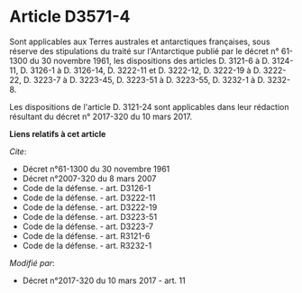 # Article D3571-4

Sont applicables aux Terres australes et antarctiques françaises, sous réserve des stipulations du traité sur l'Antarctique
publié par le décret n° 61-1300 du 30 novembre 1961, les dispositions des articles D. 3121-6 à D. 3124-11, D. 3126-1 à D.
3126-14, D. 3222-11 et D. 3222-12, D. 3222-19 à D. 3222-22, D. 3223-7 à D. 3223-45, D. 3223-51 à D. 3223-55, D. 3232-1 à D.
3232-8. 

Les dispositions de l'article D. 3121-24 sont applicables dans leur rédaction résultant du décret n° 2017-320 du 10 mars
2017.

**Liens relatifs à cet article**

_Cite_:

  - Décret n°61-1300 du 30 novembre 1961
  - Décret n°2007-320 du 8 mars 2007
  - Code de la défense. - art. D3126-1
  - Code de la défense. - art. D3222-11
  - Code de la défense. - art. D3222-19
  - Code de la défense. - art. D3223-51
  - Code de la défense. - art. D3223-7
  - Code de la défense. - art. R3121-6
  - Code de la défense. - art. R3232-1

_Modifié par_:

  - Décret n°2017-320 du 10 mars 2017 - art. 11
